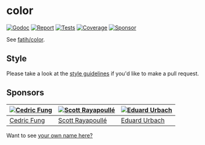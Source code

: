 # color

[![Godoc][godoc-image]][godoc-url]
[![Report][report-image]][report-url]
[![Tests][tests-image]][tests-url]
[![Coverage][coverage-image]][coverage-url]
[![Sponsor][sponsor-image]][sponsor-url]

See [fatih/color](https://github.com/fatih/color).

## Style

Please take a look at the [style guidelines](https://github.com/akyoto/quality/blob/master/STYLE.md) if you'd like to make a pull request.

## Sponsors

| [![Cedric Fung](https://avatars3.githubusercontent.com/u/2269238?s=70&v=4)](https://github.com/cedricfung) | [![Scott Rayapoullé](https://avatars3.githubusercontent.com/u/11772084?s=70&v=4)](https://github.com/soulcramer) | [![Eduard Urbach](https://avatars3.githubusercontent.com/u/438936?s=70&v=4)](https://eduardurbach.com) |
| --- | --- | --- |
| [Cedric Fung](https://github.com/cedricfung) | [Scott Rayapoullé](https://github.com/soulcramer) | [Eduard Urbach](https://eduardurbach.com) |

Want to see [your own name here?](https://github.com/users/akyoto/sponsorship)

[godoc-image]: https://godoc.org/github.com/akyoto/color?status.svg
[godoc-url]: https://godoc.org/github.com/akyoto/color
[report-image]: https://goreportcard.com/badge/github.com/akyoto/color
[report-url]: https://goreportcard.com/report/github.com/akyoto/color
[tests-image]: https://cloud.drone.io/api/badges/akyoto/color/status.svg
[tests-url]: https://cloud.drone.io/akyoto/color
[coverage-image]: https://codecov.io/gh/akyoto/color/graph/badge.svg
[coverage-url]: https://codecov.io/gh/akyoto/color
[sponsor-image]: https://img.shields.io/badge/github-donate-green.svg
[sponsor-url]: https://github.com/users/akyoto/sponsorship
